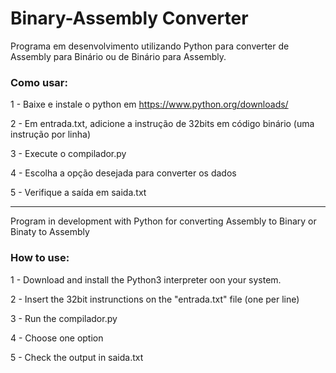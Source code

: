# Binary-Assembly Converter
Programa em desenvolvimento utilizando Python para converter de Assembly para Binário ou de Binário para Assembly.

### Como usar:

1 - Baixe e instale o python em https://www.python.org/downloads/

2 - Em entrada.txt, adicione a instrução de 32bits em código binário (uma instrução por linha)

3 - Execute o compilador.py

4 - Escolha a opção desejada para converter os dados

5 - Verifique a saída em saida.txt

----

Program in development with Python for converting Assembly to Binary or Binaty to Assembly

### How to use:

1 - Download and install the Python3 interpreter oon your system.

2 - Insert the 32bit instrunctions on the "entrada.txt" file (one per line)

3 - Run the compilador.py

4 - Choose one option

5 - Check the output in saida.txt
